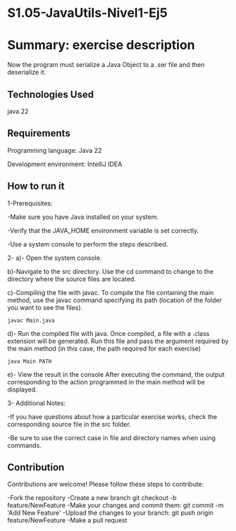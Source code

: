 # S1.05-JavaUtils-Nivel1-Ej5

# Summary: exercise description

Now the program must serialize a Java Object to a .ser file and then deserialize it.

## Technologies Used

java 22

## Requirements

Programming language: Java 22

Development environment: IntelliJ IDEA

## How to run it

1-Prerequisites:

-Make sure you have Java installed on your system.

-Verify that the JAVA_HOME environment variable is set correctly.

-Use a system console to perform the steps described.

2- a)- Open the system console.

b)-Navigate to the src directory. Use the cd command to change to the directory where the source files are located.

c)-Compiling the file with javac. To compile the file containing the main method, use the javac command specifying its path (location of the folder you want to see the files).

    javac Main.java

d)- Run the compiled file with java.
Once compiled, a file with a .class extension will be generated. Run this file and pass the argument required by the main method (in this case, the path required for each exercise)

    java Main PATH

e)- View the result in the console
After executing the command, the output corresponding to the action programmed in the main method will be displayed.

3- Additional Notes:

-If you have questions about how a particular exercise works, check the corresponding source file in the src folder.

-Be sure to use the correct case in file and directory names when using commands.


## Contribution

Contributions are welcome! Please follow these steps to contribute:

-Fork the repository
-Create a new branch git checkout
-b feature/NewFeature
-Make your changes and commit them: git commit
-m 'Add New Feature'
-Upload the changes to your branch: git push origin feature/NewFeature
-Make a pull request